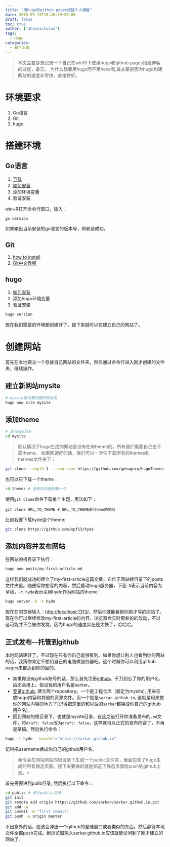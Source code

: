 ```yaml
---
title: "用hugo和github pages搭建个人博客"
date: 2018-05-15T16:28:59+08:00
draft: false
toc: true
author: ["zhannicholas"]
tags: 
  - Hugo
categories:
  - 新手上路
---
```


> 本文主要是想记录一下自己在win10下使用hugo和github pages搭建博客的过程，备忘。
为什么我要用hugo而不用hexo呢,最主要是因为hugo构建网站的速度非常快，直接秒好。  

# 环境要求

1. Go语言
2. Git
3. hugo

# 搭建环境

## Go语言

1. [下载](https://golang.org/dl/)
2. [如何安装](https://golang.org/doc/install/)
3. 添加环境变量
4. 验证安装

 win+R打开命令行窗口，输入：

 ```sh
 go version
 ```

 如果输出当前安装的go语言的版本号，即安装成功。

## Git

1. [how to install](https://git-scm.com/book/en/v2/Getting-Started-Installing-Git)
2. [Git中文教程](https://git-scm.com/book/zh/v2)

## hugo

1. [如何安装](https://gohugo.io/getting-started/installing/)
2. 添加hugo环境变量
3. 验证安装

  ```sh
  hugo version
  ```

现在我们需要的环境都创建好了，接下来就可以在建立自己的网站了。

# 创建网站

首先在本地建立一个存放自己网站的文件夹，然后通过命令行进入刚才创建的文件夹，继续操作。

## 建立新网站mysite

```sh
# mysite是将要创建的网站名
hugo new site mysite
```

## 添加theme

```sh
# 进入mysite
cd mysite
```

> 默认情况下hugo生成的网站是没有任何theme的，所有我们需要自己去下载theme。
如果网速好的话，我们可以一次性下载所有的themes到themes文件夹下：

```sh
git clone --depth 1 --recursive https://github.com/gohugoio/hugoThemes.git themes
```

也可以只下载一个theme

```sh
cd themes # 没有的话就创建一个
```

使用```git clone```命令下载单个主题，用法如下：

    git clone URL_TO_THEME # URL_TO_THEME是theme的地址
比如我要下载hyde这个theme:

```sh
git clone https://github.com/spf13/hyde
```

## 添加内容并发布网站

在网站的根目录下执行：

```sh
hugo new posts/my-first-article.md
```

这样我们就成功的建立了my-first-article这篇文章，它位于网站根目录下的posts文件夹里。随便写你想写的内容，然后启动hugo服务器，下面```-D```表示当前内容为草稿，```-t hyde```表示采用hyde作为网站的theme：

```sh
hugo setver -D -t hyde
```

现在在浏览器输入：<http://localhost:1313/>。然后你就能看到你刚才写的网站了。现在你可以继续修改my-first-article的内容，浏览器会实时更新的的改动，不过这可能并不会被你发觉，因为hugo的速度实在是太快了，哈哈哈。

## 正式发布--托管到github

本地网站建好了，不过现在只有你自己能够看到。如果你想让别人也看到你的网站的话，我猜你肯定不想用自己的电脑做服务器吧。这个时候你可以利用github pages来都达到你的目的。

- 如果你没有github账号的话，那么首先注册[github](https://github.com)。千万别忘了你的用户名，后面会用上。假设我的用户名是sarkar。
- [登录github](https://github.com/login), 建立两个repository。一个是工程仓库（假定为mysite), 用来存放hugo内容和其他的资源文件。另一个就是```sarkar.github.io```, 这就是用来放你的网站内容的地方了(记得把这里的和以后的```sarkar```都换成你自己的github用户名)。
- 回到网站的根目录下，也就是mysite目录，在这之前打开你准备发布的```.md```文件，将```draft: false```改为```draft: false```。这样就可以正式的发布内容了，不再是草稿。然后执行命令：

```sh
hugo -t hyde --baseUrl="https://sarkar.github.io"
```

记得把username换成你自己的github用户名。
>命令会在网站网站的根目录下生成一个public文件夹，里面包含了hugo生成的所有静态页面。接下来要做的就是把这下静态页面给push到github上去。>

首先需要进到pulib目录, 然后执行以下命令：

```sh
cd public # 进入public目录
git init
git remote add origin https://github.com/sarkar/sarkar.github.io.git
git add -A
git commit -m "first commit"
git push -u origin master
```

不出意外的话，应该会弹出一个github的登陆窗口或者类似的东西。然后静待本地文件全部push完成。到浏览器输入sarkar.github.io应该就能访问到了刚才建立的网站了。

